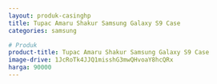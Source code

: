 ```yaml
---
layout: produk-casinghp
title: Tupac Amaru Shakur Samsung Galaxy S9 Case
categories: samsung

# Produk
product-title: Tupac Amaru Shakur Samsung Galaxy S9 Case
image-drive: 1JcRoTk4JJQ1misshG3mwQHvoaY8hcQRx
harga: 90000
---
```

